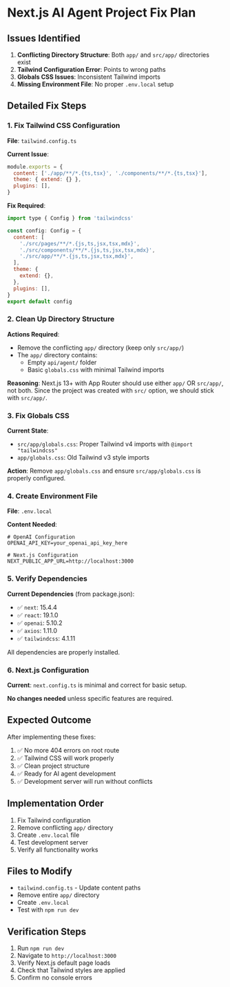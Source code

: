 # Next.js AI Agent Project Fix Plan

## Issues Identified

1. **Conflicting Directory Structure**: Both `app/` and `src/app/` directories exist
2. **Tailwind Configuration Error**: Points to wrong paths
3. **Globals CSS Issues**: Inconsistent Tailwind imports
4. **Missing Environment File**: No proper `.env.local` setup

## Detailed Fix Steps

### 1. Fix Tailwind CSS Configuration

**File**: `tailwind.config.ts`

**Current Issue**:
```javascript
module.exports = {
  content: ['./app/**/*.{ts,tsx}', './components/**/*.{ts,tsx}'],
  theme: { extend: {} },
  plugins: [],
}
```

**Fix Required**:
```javascript
import type { Config } from 'tailwindcss'

const config: Config = {
  content: [
    './src/pages/**/*.{js,ts,jsx,tsx,mdx}',
    './src/components/**/*.{js,ts,jsx,tsx,mdx}',
    './src/app/**/*.{js,ts,jsx,tsx,mdx}',
  ],
  theme: {
    extend: {},
  },
  plugins: [],
}
export default config
```

### 2. Clean Up Directory Structure

**Actions Required**:
- Remove the conflicting `app/` directory (keep only `src/app/`)
- The `app/` directory contains:
  - Empty `api/agent/` folder
  - Basic `globals.css` with minimal Tailwind imports

**Reasoning**: Next.js 13+ with App Router should use either `app/` OR `src/app/`, not both. Since the project was created with `src/` option, we should stick with `src/app/`.

### 3. Fix Globals CSS

**Current State**:
- `src/app/globals.css`: Proper Tailwind v4 imports with `@import "tailwindcss"`
- `app/globals.css`: Old Tailwind v3 style imports

**Action**: Remove `app/globals.css` and ensure `src/app/globals.css` is properly configured.

### 4. Create Environment File

**File**: `.env.local`

**Content Needed**:
```env
# OpenAI Configuration
OPENAI_API_KEY=your_openai_api_key_here

# Next.js Configuration
NEXT_PUBLIC_APP_URL=http://localhost:3000
```

### 5. Verify Dependencies

**Current Dependencies** (from package.json):
- ✅ `next`: 15.4.4
- ✅ `react`: 19.1.0
- ✅ `openai`: 5.10.2
- ✅ `axios`: 1.11.0
- ✅ `tailwindcss`: 4.1.11

All dependencies are properly installed.

### 6. Next.js Configuration

**Current**: `next.config.ts` is minimal and correct for basic setup.

**No changes needed** unless specific features are required.

## Expected Outcome

After implementing these fixes:

1. ✅ No more 404 errors on root route
2. ✅ Tailwind CSS will work properly
3. ✅ Clean project structure
4. ✅ Ready for AI agent development
5. ✅ Development server will run without conflicts

## Implementation Order

1. Fix Tailwind configuration
2. Remove conflicting `app/` directory
3. Create `.env.local` file
4. Test development server
5. Verify all functionality works

## Files to Modify

- `tailwind.config.ts` - Update content paths
- Remove entire `app/` directory
- Create `.env.local`
- Test with `npm run dev`

## Verification Steps

1. Run `npm run dev`
2. Navigate to `http://localhost:3000`
3. Verify Next.js default page loads
4. Check that Tailwind styles are applied
5. Confirm no console errors